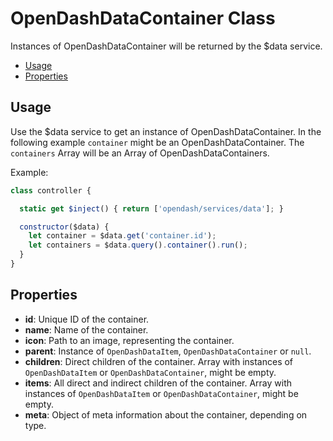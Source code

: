 # OpenDashDataContainer Class

Instances of OpenDashDataContainer will be returned by the $data service.

<!-- TOC depthFrom:2 depthTo:3 -->

- [Usage](#usage)
- [Properties](#properties)

<!-- /TOC -->

## Usage

Use the $data service to get an instance of OpenDashDataContainer. In the following example `container` might be an OpenDashDataContainer. The `containers` Array will be an Array of OpenDashDataContainers.

Example:
```js
class controller {

  static get $inject() { return ['opendash/services/data']; }

  constructor($data) {
    let container = $data.get('container.id');
    let containers = $data.query().container().run();
  }
}
```

## Properties

- **id**: Unique ID of the container.
- **name**: Name of the container.
- **icon**: Path to an image, representing the container.
- **parent**: Instance of `OpenDashDataItem`, `OpenDashDataContainer` or `null`.
- **children**: Direct children of the container. Array with instances of `OpenDashDataItem` or `OpenDashDataContainer`, might be empty.
- **items**: All direct and indirect children of the container. Array with instances of `OpenDashDataItem` or `OpenDashDataContainer`, might be empty.
- **meta**: Object of meta information about the container, depending on type.